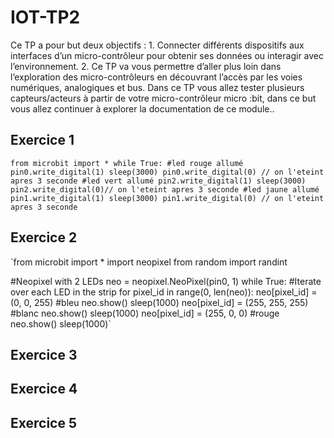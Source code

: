 # IOT-TP2
Ce TP a pour but deux objectifs : 1. Connecter différents dispositifs aux interfaces d’un micro-contrôleur pour obtenir ses données ou interagir avec l’environnement. 2. Ce TP va vous permettre d’aller plus loin dans l’exploration des micro-contrôleurs en découvrant l’accès par les voies numériques, analogiques et bus. Dans ce TP vous allez tester plusieurs capteurs/acteurs à partir de votre micro-contrôleur micro :bit, dans ce but vous allez continuer à explorer la documentation de ce module..

## Exercice 1
`
from microbit import *
while True:
    #led rouge allumé
    pin0.write_digital(1)
    sleep(3000)
    pin0.write_digital(0) // on l'eteint apres 3 seconde
    #led vert allumé
    pin2.write_digital(1)
    sleep(3000)
    pin2.write_digital(0)// on l'eteint apres 3 seconde
    #led jaune allumé
    pin1.write_digital(1)
    sleep(3000)
    pin1.write_digital(0) // on l'eteint apres 3 seconde
`
## Exercice 2

`from microbit import *
import neopixel
from random import randint
 
#Neopixel with 2 LEDs
neo = neopixel.NeoPixel(pin0, 1)
while True:
    #Iterate over each LED in the strip
    for pixel_id in range(0, len(neo)):
        neo[pixel_id] = (0, 0, 255) #bleu
        neo.show()
        sleep(1000)
        neo[pixel_id] = (255, 255, 255) #blanc 
        neo.show()
        sleep(1000)
        neo[pixel_id] = (255, 0, 0) #rouge
        neo.show()
        sleep(1000)`

## Exercice 3

## Exercice 4

## Exercice 5

